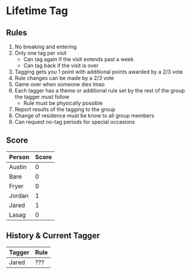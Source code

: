 # Lifetime Tag

## Rules

1. No breaking and entering
1. Only one tag per visit
    - Can tag again if the visit extends past a week
    - Can tag back if the visit is over
1. Tagging gets you 1 point with additional points awarded by a 2/3 vote
1. Rule changes can be made by a 2/3 vote
1. Game over when someone dies lmao
1. Each tagger has a theme or additional rule set by the rest of the group the tagger must follow
    - Rule must be physically possible
1. Report results of the tagging to the group
1. Change of residence must be know to all group members
1. Can request no-tag periods for special occasions

## Score

Person|Score
---|---
Austin|0
Bare|0
Fryer|0
Jordan|1
Jared|1
Lasag|0

## History & Current Tagger

Tagger|Rule
---|---
Jared|???
